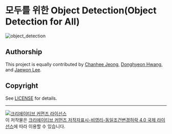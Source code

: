 # 모두를 위한 Object Detection(Object Detection for All)





![object_detection](https://user-images.githubusercontent.com/13328380/49785835-250e0480-fd65-11e8-87b9-fd74459ade47.jpg)



## Authorship
This project is equally contributed by [Chanhee Jeong](https://github.com/chjeong530), [Donghyeon Hwang](https://github.com/ssaru), and [Jaewon Lee](https://github.com/insurgent92).


## Copyright
See [LICENSE](./LICENSE) for details.

----

<a rel="license" href="http://creativecommons.org/licenses/by-nc-sa/4.0/"><img alt="크리에이티브 커먼즈 라이선스" style="border-width:0" src="https://i.creativecommons.org/l/by-nc-sa/4.0/88x31.png" /></a><br />이 저작물은 <a rel="license" href="http://creativecommons.org/licenses/by-nc-sa/4.0/">크리에이티브 커먼즈 저작자표시-비영리-동일조건변경허락 4.0 국제 라이선스</a>에 따라 이용할 수 있습니다.
